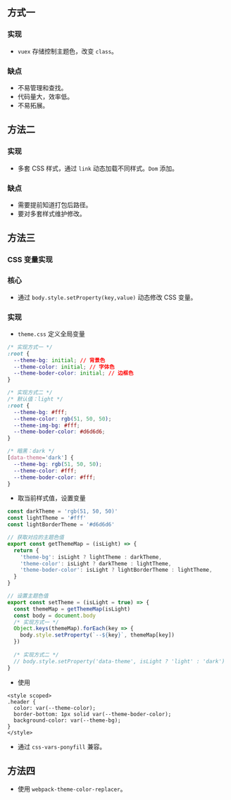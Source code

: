 ## 方式一

### 实现

* `vuex` 存储控制主题色，改变 `class`。

### 缺点

* 不易管理和查找。
* 代码量大，效率低。
* 不易拓展。

## 方法二

### 实现

* 多套 CSS 样式，通过 `link` 动态加载不同样式。`Dom` 添加。

### 缺点

* 需要提前知道打包后路径。
* 要对多套样式维护修改。

## 方法三

### CSS 变量实现

### 核心

* 通过 `body.style.setProperty(key,value)` 动态修改 CSS 变量。

### 实现

* `theme.css` 定义全局变量

```css
/* 实现方式一 */
:root {
  --theme-bg: initial; // 背景色
  --theme-color: initial; // 字体色
  --theme-boder-color: initial; // 边框色
}

/* 实现方式二 */
/* 默认值：light */
:root {
  --theme-bg: #fff;
  --theme-color: rgb(51, 50, 50);
  --theme-img-bg: #fff;
  --theme-boder-color: #d6d6d6;
}

/* 暗黑：dark */
[data-theme='dark'] {
  --theme-bg: rgb(51, 50, 50);
  --theme-color: #fff;
  --theme-boder-color: #fff;
}
```

* 取当前样式值，设置变量

```javascript
const darkTheme = 'rgb(51, 50, 50)'
const lightTheme = '#fff'
const lightBorderTheme = '#d6d6d6'

// 获取对应的主题色值
export const getThemeMap = (isLight) => {
  return {
    'theme-bg': isLight ? lightTheme : darkTheme,
    'theme-color': isLight ? darkTheme : lightTheme,
    'theme-boder-color': isLight ? lightBorderTheme : lightTheme,
  }
}

// 设置主题色值
export const setTheme = (isLight = true) => {
  const themeMap = getThemeMap(isLight)
  const body = document.body
  /* 实现方式一 */
  Object.keys(themeMap).forEach(key => {
    body.style.setProperty(`--${key}`, themeMap[key])
  })
  
  /* 实现方式二 */
  // body.style.setProperty('data-theme', isLight ? 'light' : 'dark')
}
```

* 使用

```vue
<style scoped>
.header {
  color: var(--theme-color);
  border-bottom: 1px solid var(--theme-boder-color);
  background-color: var(--theme-bg);
}
</style>
```

* 通过 `css-vars-ponyfill` 兼容。

## 方法四

* 使用 `webpack-theme-color-replacer`。
